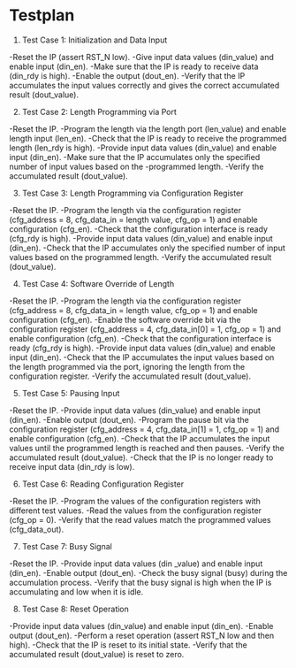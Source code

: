 # Testplan

1. Test Case 1: Initialization and Data Input

-Reset the IP (assert RST_N low). 
-Give input data values (din_value) and enable input (din_en). 
-Make sure that the IP is ready to receive data (din_rdy is high). 
-Enable the output (dout_en). 
-Verify that the IP accumulates the input values correctly and gives the correct accumulated result (dout_value).

2. Test Case 2: Length Programming via Port

-Reset the IP. 
-Program the length via the length port (len_value) and enable length input (len_en). 
-Check that the IP is ready to receive the programmed length (len_rdy is high). 
-Provide input data values (din_value) and enable input (din_en). 
-Make sure that the IP accumulates only the specified number of input values based on the -programmed length. 
-Verify the accumulated result (dout_value).

3. Test Case 3: Length Programming via Configuration Register

-Reset the IP. 
-Program the length via the configuration register (cfg_address = 8, cfg_data_in = length value, cfg_op = 1) and enable configuration (cfg_en). 
-Check that the configuration interface is ready (cfg_rdy is high). 
-Provide input data values (din_value) and enable input (din_en). 
-Check that the IP accumulates only the specified number of input values based on the programmed length. 
-Verify the accumulated result (dout_value).

4. Test Case 4: Software Override of Length

-Reset the IP. 
-Program the length via the configuration register (cfg_address = 8, cfg_data_in = length value, cfg_op = 1) and enable configuration (cfg_en). 
-Enable the software override bit via the configuration register (cfg_address = 4, cfg_data_in[0] = 1, cfg_op = 1) and enable configuration (cfg_en). 
-Check that the configuration interface is ready (cfg_rdy is high).
-Provide input data values (din_value) and enable input (din_en). 
-Check that the IP accumulates the input values based on the length programmed via the port, ignoring the length from the configuration register. 
-Verify the accumulated result (dout_value).

5. Test Case 5: Pausing Input

-Reset the IP. 
-Provide input data values (din_value) and enable input (din_en). 
-Enable output (dout_en). 
-Program the pause bit via the configuration register (cfg_address = 4, cfg_data_in[1] = 1, cfg_op = 1) and enable configuration (cfg_en). 
-Check that the IP accumulates the input values until the programmed length is reached and then pauses. 
-Verify the accumulated result (dout_value). 
-Check that the IP is no longer ready to receive input data (din_rdy is low).

6. Test Case 6: Reading Configuration Register

-Reset the IP. 
-Program the values of the configuration registers with different test values. 
-Read the values from the configuration register (cfg_op = 0). 
-Verify that the read values match the programmed values (cfg_data_out).

7. Test Case 7: Busy Signal

-Reset the IP. 
-Provide input data values (din _value) and enable input (din_en).
-Enable output (dout_en). 
-Check the busy signal (busy) during the accumulation process. 
-Verify that the busy signal is high when the IP is accumulating and low when it is idle.

8. Test Case 8: Reset Operation

-Provide input data values (din_value) and enable input (din_en). 
-Enable output (dout_en). 
-Perform a reset operation (assert RST_N low and then high). 
-Check that the IP is reset to its initial state. 
-Verify that the accumulated result (dout_value) is reset to zero.
